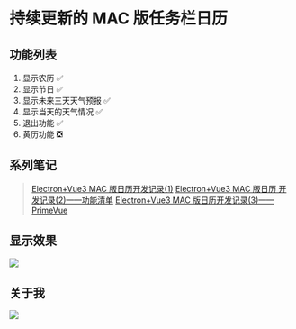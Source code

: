 # 持续更新的 MAC 版任务栏日历
## 功能列表
1. 显示农历 ✅️
2. 显示节日 ✅️
3. 显示未来三天天气预报 ✅️
4. 显示当天的天气情况 ✅️
5. 退出功能 ✅️
6. 黄历功能 ❎️

## 系列笔记

> [Electron+Vue3 MAC 版日历开发记录(1)](https://juejin.cn/post/6968670953836380196)
> [Electron+Vue3 MAC 版日历 开发记录(2)——功能清单](https://juejin.cn/post/6968972252389851172)
> [Electron+Vue3 MAC 版日历开发记录(3)——PrimeVue](https://juejin.cn/post/6969373297116971038)

## 显示效果

![](https://image.coding01.cn/2021/05/19/16214357613642.jpg)

## 关于我

![](https://komarev.com/ghpvc/?username=fanly&color=green)
